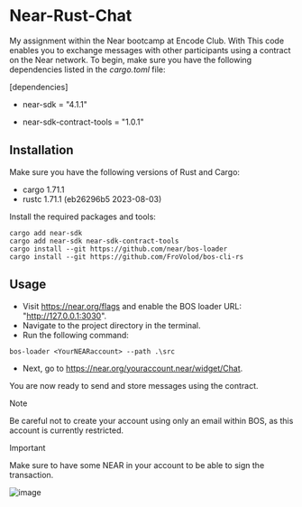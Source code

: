 # Near-Rust-Chat

My assignment within the Near bootcamp at Encode Club. With This code enables you to exchange messages with other participants using a contract on the Near network. To begin, make sure you have the following dependencies listed in the *cargo.toml*  file:

[dependencies]

- near-sdk = "4.1.1"

- near-sdk-contract-tools = "1.0.1"


## Installation 

Make sure you have the following versions of Rust and Cargo:

- cargo 1.71.1
- rustc 1.71.1 (eb26296b5 2023-08-03)

Install the required packages and tools:

```
cargo add near-sdk
cargo add near-sdk near-sdk-contract-tools
cargo install --git https://github.com/near/bos-loader
cargo install --git https://github.com/FroVolod/bos-cli-rs 
```

## Usage

- Visit https://near.org/flags and enable the BOS loader URL: "http://127.0.0.1:3030".
- Navigate to the project directory in the terminal.
- Run the following command:

``bos-loader <YourNEARaccount> --path .\src``   

- Next, go to https://near.org/youraccount.near/widget/Chat.

You are now ready to send and store messages using the contract.

> [!NOTE]
> Be careful not to create your account using only an email within BOS, as this account is currently restricted.

> [!IMPORTANT]
> Make sure to have some NEAR in your account to be able to sign the transaction.


![image](https://github.com/arkanoeth/Near-Rust-Chat/assets/62271657/3c90e0ac-6f17-45d0-ad97-cd8b87d49afe)

